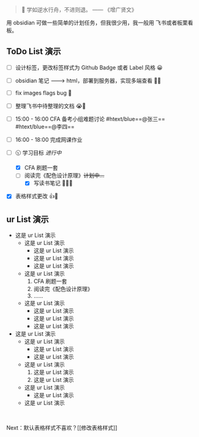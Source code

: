 > 🚩 学如逆水行舟，不进则退。 —— 《增广贤文》

用 obsidian 可做一些简单的计划任务，但我很少用，我一般用 飞书或者板栗看板。
## ToDo List 演示
- [ ] 设计标签，更改标签样式为 Github Badge 或者 Label 风格  😀
- [ ] obsidian 笔记 ---> html，部署到服务器，实现多端查看  🤦‍♂️
- [ ] fix images flags bug  🐛
- [ ] 整理飞书中待整理的文档  😭📙

- [ ]  15:00 - 16:00 CFA 备考小组难题讨论  #htext/blue==@张三== #htext/blue==@李四==
- [ ]  16:00 - 18:00 完成网课作业
- [ ] 🕥 学习目标 *进行中*
	- [x] CFA 刷题一套
	- [ ] 阅读完《配色设计原理》~~计划中...~~
		- [x] 写读书笔记 🎉🎉🎉
- [x] 表格样式更改 👍👏
## ur List 演示
- 这是 ur List 演示
	- 这是 ur List 演示
		- 这是 ur List 演示
		- 这是 ur List 演示
		- 这是 ur List 演示
	- 这是 ur List 演示
		1.  CFA 刷题一套
		2.   阅读完《配色设计原理》
		3.  ...... 
	- 这是 ur List 演示
		- 这是 ur List 演示
		- 这是 ur List 演示
		- 这是 ur List 演示
- 这是 ur List 演示
	- 这是 ur List 演示
		- 这是 ur List 演示
		- 这是 ur List 演示
	- 这是 ur List 演示
		1. 这是 ur List 演示
		2. 这是 ur List 演示
	- 这是 ur List 演示
		- 这是 ur List 演示
	- 这是 ur List 演示

</br>

Next：默认表格样式不喜欢？[[修改表格样式]]